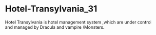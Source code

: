 # Hotel-Transylvania_31
Hotel Transylvania is hotel management system ,which are under control and managed by Dracula and vampire /Monsters.  
